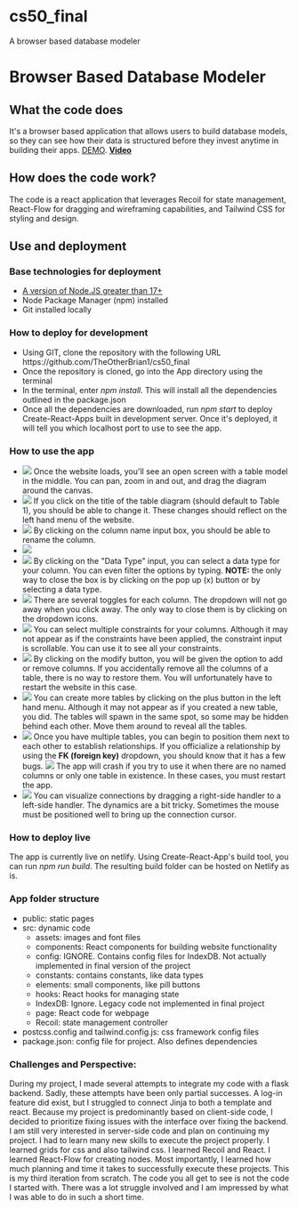 # cs50_final
A browser based database modeler

# Browser Based Database Modeler

<h2>What the code does</h2>
<p>
    It's a browser based application that allows users to build database models, so they can see how their data is structured before they invest anytime in building their apps. <a href = "https://stupendous-sundae-02f5cd.netlify.app">DEMO</a>.
    <strong><a href= "https://www.loom.com/share/8810842a5e94408ba8cfd2f18c955210">Video</a></strong>
</p>
<h2>How does the code work?</h2>
<p>
    The code is a react application that leverages Recoil for state management, React-Flow for dragging and wireframing capabilities, and Tailwind CSS for styling and design.
</p>
<h2>Use and deployment</h2>
<h3>Base technologies for deployment</h3>
<ul>
    <li><a href = "https://nodejs.org/en/download/">A version of Node.JS greater than 17+</a></li>
    <li>Node Package Manager (npm) installed</li>
    <li>Git installed locally</li>
</ul>
<h3>How to deploy for development</h3>
<ul>
    <li>Using GIT, clone the repository with the following URL https://github.com/TheOtherBrian1/cs50_final</li>
    <li>Once the repository is cloned, go into the App directory using the terminal</li>
    <li>In the terminal, enter <em>npm install</em>. This will install all the dependencies outlined in the package.json</li>
    <li>Once all the dependencies are downloaded, run <em>npm start</em> to deploy Create-React-Apps built in development server. Once it's deployed, it will tell you which localhost port to use to see the app.
    </li>
</ul>
<h3>How to use the app</h3>
<ul>
    <li>
        <img src = "markdown_assets/step1.png" />
        Once the website loads, you'll see an open screen with a table model in the middle. You can pan, zoom in and out, and drag the diagram around the canvas.
    </li>
    <li>
        <img src = "markdown_assets/step1.png" />
        If you click on the title of the table diagram (should default to Table 1), you should be able to change it. These changes should reflect on the left hand menu of the website.
    </li>
    <li>
        <img src = "markdown_assets/step2.png" />
        By clicking on the column name input box, you should be able to rename the column.
    </li>
    <li>
        <img src = "markdown_assets/step3.png" />
    </li>
    <li>
        <img src = "markdown_assets/step3.png" />
        By clicking on the "Data Type" input, you can select a data type for your column. You can even filter the options by typing. <strong>NOTE:</strong> the only way to close the box is by clicking on the pop up (x) button or by selecting a data type.
    </li>
    <li>
        <img src = "markdown_assets/step4.png" />
        There are several toggles for each column. The dropdown will not go away when you click away. The only way to close them is by clicking on the dropdown icons.
    </li>
    <li>
        <img src = "markdown_assets/step5.png" />
        You can select multiple constraints for your columns. Although it may not appear as if the constraints have been applied, the constraint input is scrollable. You can use it to see all your constraints.
    </li>
    <li>
        <img src = "markdown_assets/step6.png" />
        By clicking on the modify button, you will be given the option to add or remove columns. If you accidentally remove all the columns of a table, there is no way to restore them. You will unfortunately have to restart the website in this case.
    </li>
    <li>
        <img src = "markdown_assets/step7.png" />
        You can create more tables by clicking on the plus button in the left hand menu. Although it may not appear as if you created a new table, you did. The tables will spawn in the same spot, so some may be hidden behind each other. Move them around to reveal all the tables.
    </li>
    <li>
        <img src = "markdown_assets/step8.png" />
        Once you have multiple tables, you can begin to position them next to each other to establish relationships. If you officialize a relationship by using the <strong>FK (foreign key)</strong> dropdown, you should know that it has a few bugs. 
        <img src = "markdown_assets/step9.png" />
        The app will crash if you try to use it when there are no named columns or only one table in existence. In these cases, you must restart the app.
    </li>
    <li>
        <img src = "markdown_assets/step10.png" />
        You can visualize connections by dragging a right-side handler to a left-side handler. The dynamics are a bit tricky. Sometimes the mouse must be positioned well to bring up the connection cursor.
    </li>
</ul>

<h3>How to deploy live</h3>
<p>The app is currently live on netlify. Using Create-React-App's build tool, you can run <em>npm run build</em>. The resulting build folder can be hosted on Netlify as is. </p>

<h3>App folder structure</h3>
<ul>
    <li>public: static pages</li>
    <li>
        src: dynamic code
        <ul>
            <li>assets: images and font files</li>
            <li>components: React components for building website functionality</li>
            <li>config: IGNORE. Contains config files for IndexDB. Not actually implemented in final version of the project</li>
            <li>constants: contains constants, like data types</li>
            <li>elements: small components, like pill buttons</li>
            <li>hooks: React hooks for managing state</li>
            <li>IndexDB: Ignore. Legacy code not implemented in final project</li>
            <li>page: React code for webpage</li>
            <li>Recoil: state management controller</li>
        </ul>
    </li>
    <li>
        postcss.config and tailwind.config.js: css framework config files
    </li>
    <li>package.json: config file for project. Also defines dependencies</li>
</ul>


<h3>Challenges and Perspective:</h3>
<p>During my project, I made several attempts to integrate my code with a flask backend. Sadly, these attempts have been only partial successes. A log-in feature did exist, but I struggled to connect Jinja to both a template and react. Because my project is predominantly based on client-side code, I decided to prioritize fixing issues with the interface over fixing the backend. I am still very interested in server-side code and plan on continuing my project. I had to learn many new skills to execute the project properly. I learned grids for css and also tailwind css. I learned Recoil and React. I learned React-Flow for creating nodes. Most importantly, I learned how much planning and time it takes to successfully execute these projects.  This is my third iteration from scratch. The code you all get to see is not the code I started with. There was a lot struggle involved and I am impressed by what I was able to do in such a short time.
</p>

